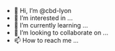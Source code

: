 - 👋 Hi, I’m @cbd-lyon
- 👀 I’m interested in ...
- 🌱 I’m currently learning ...
- 💞️ I’m looking to collaborate on ...
- 📫 How to reach me ...

<!---
cbd-lyon/cbd-lyon is a ✨ special ✨ repository because its `README.md` (this file) appears on your GitHub profile.
You can click the Preview link to take a look at your changes.
--->
